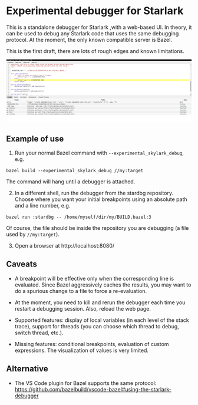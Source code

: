 # Experimental debugger for Starlark

This is a standalone debugger for Starlark ,with a web-based UI. In theory, it
can be used to debug any Starlark code that uses the same debugging protocol. At
the moment, the only known compatible server is Bazel.

This is the first draft, there are lots of rough edges and known limitations.

![Screenshot](screenshot.png)


## Example of use

1. Run your normal Bazel command with `--experimental_skylark_debug`, e.g.

```
bazel build --experimental_skylark_debug //my:target
```

The command will hang until a debugger is attached.

2. In a different shell, run the debugger from the stardbg repository. Choose
  where you want your initial breakpoints using an absolute path and a line
  number, e.g.

```
bazel run :stardbg -- /home/myself/dir/my/BUILD.bazel:3
```

Of course, the file should be inside the repository you are debugging (a file
used by `//my:target`).

3. Open a browser at http://localhost:8080/


## Caveats

* A breakpoint will be effective only when the corresponding line is evaluated.
  Since Bazel aggressively caches the results, you may want to do a spurious
  change to a file to force a re-evaluation.

* At the moment, you need to kill and rerun the debugger each time you restart a
  debugging session. Also, reload the web page.

* Supported features: display of local variables (in each level of the
  stack trace), support for threads (you can choose which thread to debug,
  switch thread, etc.).

* Missing features: conditional breakpoints, evaluation of custom expressions.
  The visualization of values is very limited.


## Alternative

* The VS Code plugin for Bazel supports the same protocol: https://github.com/bazelbuild/vscode-bazel#using-the-starlark-debugger
